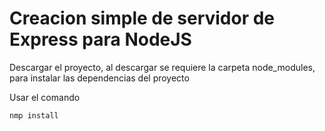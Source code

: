 # Creacion simple de servidor de Express para NodeJS

Descargar el proyecto, al descargar se requiere la carpeta node_modules, para instalar las dependencias del proyecto

Usar el comando

```
nmp install
```